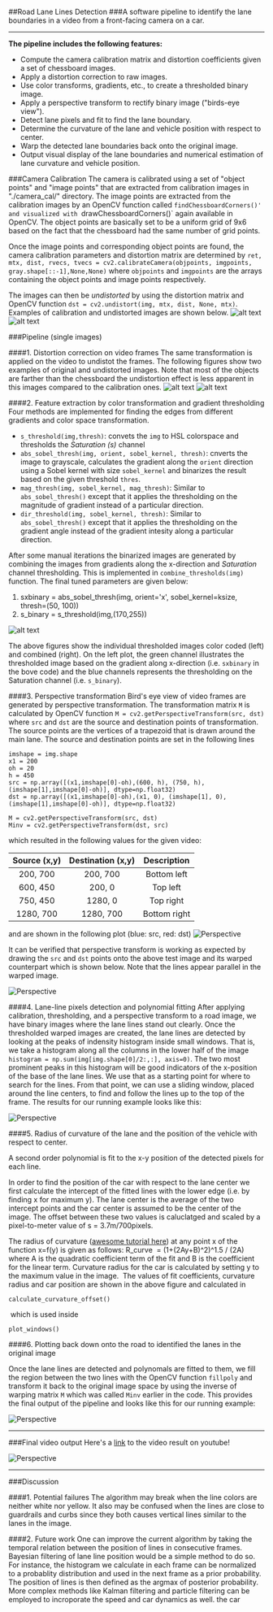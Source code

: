 ##Road Lane Lines Detection
###A software pipeline to identify the lane boundaries in a video from a front-facing camera on a car.

---

**The pipeline includes the following features:**

* Compute the camera calibration matrix and distortion coefficients given a set of chessboard images.
* Apply a distortion correction to raw images.
* Use color transforms, gradients, etc., to create a thresholded binary image.
* Apply a perspective transform to rectify binary image ("birds-eye view").
* Detect lane pixels and fit to find the lane boundary.
* Determine the curvature of the lane and vehicle position with respect to center.
* Warp the detected lane boundaries back onto the original image.
* Output visual display of the lane boundaries and numerical estimation of lane curvature and vehicle position.

[//]: # (Image References)

[image1]: ./examples/undistort_output.png "Undistorted"
[image2]: ./test_images/test1.jpg "Road Transformed"
[image3]: ./examples/binary_combo_example.jpg "Binary Example"
[image4]: ./examples/warped_straight_lines.jpg "Warp Example"
[image5]: ./examples/color_fit_lines.jpg "Fit Visual"
[image6]: ./examples/example_output.jpg "Output"
[video1]: ./project_video.mp4 "Video"
[image7]: ./output_images/calibration2.jpg "Undistorted"
[image8]: ./output_images/calibration3.jpg "Undistorted"
[image9]: ./output_images/test2.jpg "Undistorted"
[image10]: ./output_images/test3.jpg "Undistorted"
[image11]: ./output_images/thresholded_2.jpg "Undistorted"


###Camera Calibration
The camera is calibrated using a set of "object points" and "image points" that are extracted from calibration images in "./camera_cal/" directory. The image points are extracted from the calibration images by an OpenCV function called `findChessboardCorners()' and visualized with `drawChessboardCorners()` again available in OpenCV. The object points are basically set to be a uniform grid of 9x6 based on the fact that the chessboard had the same number of grid points.

Once the image points and corresponding object points are found, the  camera calibration parameters and distortion matrix are determined by `ret, mtx, dist, rvecs, tvecs = cv2.calibrateCamera(objpoints, imgpoints, gray.shape[::-1],None,None)` where `objpoints` and `imgpoints` are the arrays containing the object points and image points respectively.

The images can then be *undistorted*  by using the distortion matrix and OpenCV function `dst = cv2.undistort(img, mtx, dist, None, mtx)`. Examples of calibration and undistorted images are shown below.
![alt text][image7]
![alt text][image8]

 ###Pipeline (single images)
 
 ####1. Distortion correction on video frames
 The same transformation is applied on the video to undistot the frames. The following figures show two examples of original and undistorted images. Note that most of the objects are farther than the chessboard the undistortion effect is less apparent in this images compared to the calibration ones.
![alt text][image9]
![alt text][image10]




####2. Feature extraction by  color transformation and gradient thresholding
Four methods are implemented for finding the edges from different gradients and color space transformation.

* `s_threshold(img,thresh)`: convets the `img` to HSL colorspace and thresholds the *Saturation (s)* channel
* `abs_sobel_thresh(img, orient, sobel_kernel, thresh)`: cnverts the image to grayscale, calculates the gradient along the `orient` direction using a Sobel kernel with size `sobel_kernel` and binarizes the result based on the given threshold `thres`.
* `mag_thresh(img, sobel_kernel, mag_thresh)`: Similar to `abs_sobel_thresh()` except that it applies the thresholding on the magnitude of gradient instead of a particular direction.
* `dir_threshold(img, sobel_kernel, thresh)`: Similar to `abs_sobel_thresh()` except that it applies the thresholding on the gradient angle instead of the gradient intesity along a particular direction.

After some manual iterations the binarized images are generated by combining the images from gradients along the x-direction and *Saturation* channel thresholding. This is implemented in `combine_thresholds(img)` function. 
The final tuned parameters are given below:

1. sxbinary = abs_sobel_thresh(img, orient='x', sobel_kernel=ksize, thresh=(50, 100))
2. s_binary = s_threshold(img,(170,255))

![alt text][image11]

The above figures show the individual thresholded images color coded (left) and combined (right). On the left plot, the green channel illustrates the thresholded image based on the gradient along x-direction (i.e. `sxbinary` in the bove code) and the blue channels represents the thresholding on the Saturation channel (i.e. `s_binary`).



####3. Perspective transformation
Bird's eye view of video frames are generated by perspective transformation. The transformation matrix `M` is calculated by
OpenCV function `M = cv2.getPerspectiveTransform(src, dst)` where `src` and `dst` are the source and destination points
of transformation. The source points are the vertices of a trapezoid that is drawn around the main lane. 
The source and destination points are set in the following lines

```
imshape = img.shape
x1 = 200
oh = 20
h = 450
src = np.array([(x1,imshape[0]-oh),(600, h), (750, h), (imshape[1],imshape[0]-oh)], dtype=np.float32)
dst = np.array([(x1,imshape[0]-oh),(x1, 0), (imshape[1], 0), (imshape[1],imshape[0]-oh)], dtype=np.float32)

M = cv2.getPerspectiveTransform(src, dst)
Minv = cv2.getPerspectiveTransform(dst, src)

```
which resulted in the following values for the given video:

| Source (x,y)        | Destination (x,y)  |  Description |
|:-------------:|:-------------:| :-------------:| 
| 200, 700      | 200, 700        |  Bottom left |
| 600, 450      | 200, 0      | Top left
| 750, 450     | 1280, 0      | Top right |
| 1280, 700      | 1280, 700        | Bottom right |

and are shown in the following plot (blue: src, red: dst)
![Perspective](./output_images/src_dst_2.jpg) 

It can be verified that perspective transform is working as expected by drawing the `src` and `dst` points onto the above test image and its warped counterpart which is shown below. Note that the lines appear parallel in the warped image.

![Perspective](./output_images/warped_2.jpg) 

####4. Lane-line pixels detection and polynomial fitting
After applying calibration, thresholding, and a perspective transform to a road image, we have binary images where the lane lines stand out clearly. Once the thresholded warped images are created, the lane lines are detected by looking at the peaks of indensity histogram inside small windows. That is, we take a histogram along all the columns in the lower half of the image `histogram = np.sum(img[img.shape[0]/2:,:], axis=0)`. The two most prominent peaks in this histogram will be good indicators of the x-position of the base of the lane lines. We use that as a starting point for where to search for the lines. From that point, we can use a sliding window, placed around the line centers, to find and follow the lines up to the top of the frame. The results for our running example looks like this:

![Perspective](./output_images/windows_2.jpg) 

####5. Radius of curvature of the lane and the position of the vehicle with respect to center.

A second order polynomial is fit to the x-y position of the detected pixels for each line. 

In order to find the position of the car with respect to the lane center we first calculate the intercept of the fitted lines with 
the lower edge (i.e. by finding x for maximum y). The lane center is the average of the two intercept points and the car center is assumed to be the center of the image. The offset between these two values is caluclatged and scaled by a 
pixel-to-meter value of s = 3.7m/700pixels. 

The radius of curvature ([awesome tutorial here](http://www.intmath.com/applications-differentiation/8-radius-curvature.php)) at any point x of the function x=f(y) is given as follows:
R_​curve ​​ = (1+(2Ay+B)^2)^1.5 / (2A)
​
where A is the quadratic coefficient term of the fit and B is the coefficient for the linear term. Curvature radius for the car
is calculated by setting y to the maximum value in the image.
​​
The values of fit coefficients, curvature radius and car position are shown in the above figure and 
calculated in 
```
calculate_curvature_offset()
```
​​ which is used inside
```
plot_windows()
```



####6. Plotting back down onto the road to identified the lanes in the original image

Once the lane lines are detected and polynomals are fitted to them, we fill the region between the two lines with
the OpenCV function `fillpoly` and transform it back to the original image space by using the inverse of warping matrix `M` which was called `Minv` earlier in the code. This provides the final output of the pipeline and looks like this for our running example:

![Perspective](./output_images/final_2.jpg) 

---

###Final video output
Here's a [link](https://youtu.be/DCf4QFCExg8)  to the video result on youtube!

![Perspective](./output_images/project_output.gif) 

---

###Discussion

####1. Potential failures
The algorithm may break when the line colors are neither white nor yellow. It also may be confused when the lines are close to guardrails and curbs since they both causes vertical lines similar to the lanes in the image.

####2. Future work
One can improve the current algorithm by taking the temporal relation between the position of lines in consecutive frames. 
Bayesian filtering of lane line position would be a simple method to do so. For instance, the histogram we calculate in
each frame can be normalized to a probablity distribution and used in the next frame as a prior probability. The 
position of lines is then defined as the argmax of posterior probability. 
More complex methods like Kalman filtering and particle filtering can be employed to incroporate the speed and car dynamics as well.
the car 
